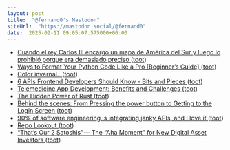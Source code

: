 ```yaml
---
layout: post
title:  "@fernand0's Mastodon"
siteUrl:  "https://mastodon.social/@fernand0"
date:  2025-02-11 09:05:07.575000+00:00
---
```

*  [Cuando el rey Carlos III encargó un mapa de América del Sur y luego lo prohibió porque era demasiado preciso ](https://www.xataka.com/magnet/cuando-el-rey-carlos-iii-encargo-un-mapa-de-america-del-sur-y-luego-lo-prohibio-porque-era-demasiado-precis) ([toot](https://mastodon.social/@fernand0/113984451875542253))
*  [Ways to Format Your Python Code Like a Pro [Beginner’s Guide] ](https://code.likeagirl.io/ways-to-format-your-python-code-like-a-pro-beginners-guide-34e0c0929a0) ([toot](https://mastodon.social/@fernand0/113982857248716805))
*  [Color invernal.  ](https://avecesunafoto.wordpress.com/2025/02/10/color-invernal) ([toot](https://mastodon.social/@fernand0/113981067048875146))
*  [6 APIs Frontend Developers Should Know - Bits and Pieces ](https://blog.bitsrc.io/6-apis-frontend-developers-should-know-3a94815c53d) ([toot](https://mastodon.social/@fernand0/113980975915214960))
*  [Telemedicine App Development: Benefits and Challenges ](https://mobileappcircular.com/telemedicine-app-development-benefits-and-challenges-8702d75ae63) ([toot](https://mastodon.social/@fernand0/113980714961445188))
*  [The Hidden Power of Rust ](https://dev.to/nathan20/the-hidden-power-of-rust-7a) ([toot](https://mastodon.social/@fernand0/113980612424711022))
*  [Behind the scenes: From Pressing the power button to Getting to the Login Screen ](https://dev.to/kcdchennai/behind-the-scenes-from-pressing-the-power-button-to-getting-to-the-login-screen-6e) ([toot](https://mastodon.social/@fernand0/113980255550574140))
*  [90% of software engineering is integrating janky APIs, and I love it ](https://dev.to/wesen/90-of-software-engineering-is-integrating-janky-apis-and-i-love-it-4k4) ([toot](https://mastodon.social/@fernand0/113979625953362310))
*  [Repo Lookout ](https://www.repo-lookout.org) ([toot](https://mastodon.social/@fernand0/113979360383924419))
*  [“That’s Our 2 Satoshis” — The “Aha Moment” for New Digital Asset Investors ](https://www.ar.ca/blog/the-aha-moment-for-new-digital-asset-investor) ([toot](https://mastodon.social/@fernand0/113979141312528658))
